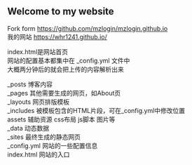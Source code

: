 ## Welcome to my website

Fork form https://github.com/mzlogin/mzlogin.github.io   
我的网站 https://whr1241.github.io/   

index.html是网站首页   
网站的配置基本都集中在 _config.yml 文件中  
大概两分钟后的就会把上传的内容解析出来

_posts 博客内容   
_pages 其他需要生成的网页，如About页   
_layouts 网页排版模板   
_includes 被模板包含的HTML片段，可在_config.yml中修改位置   
assets 辅助资源 css布局 js脚本 图片等   
_data 动态数据   
_sites 最终生成的静态网页   
_config.yml 网站的一些配置信息   
index.html 网站的入口   
